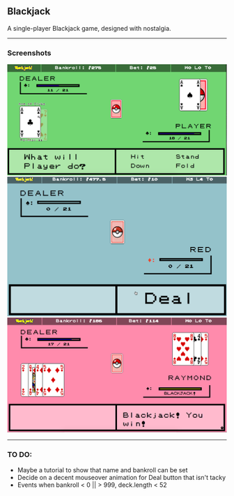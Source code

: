## Blackjack

A single-player Blackjack game, designed with nostalgia.

---

### Screenshots

<img src="images/screenshot01.png" />
<img src="images/Blackjack.gif" />
<img src="images/screenshot02.png" />

---
### TO DO:
- Maybe a tutorial to show that name and bankroll can be set
- Decide on a decent mouseover animation for Deal button that isn't tacky
- Events when bankroll < 0 || > 999, deck.length < 52
